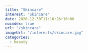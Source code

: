 ```yaml
---
title: "Skincare"
interest: "Skincare"
date: 2020-12-30T11:10:26+10:00
noindex: true
url: "/skincare"
imageUrl: "/interests/skincare.jpg"
categories:
  - beauty
---
```


